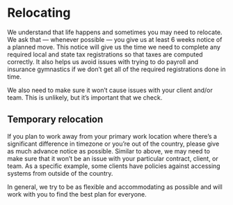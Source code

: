 # Relocating
We understand that life happens and sometimes you may need to relocate. We ask that — whenever possible — you give us at least 6 weeks notice of a planned move. This notice will give us the time we need to complete any required local and state tax registrations so that taxes are computed correctly. It also helps us avoid issues with trying to do payroll and insurance gymnastics if we don’t get all of the required registrations done in time.

We also need to make sure it won’t cause issues with your client and/or team. This is unlikely, but it’s important that we check.

## Temporary relocation
If you plan to work away from your primary work location where there’s a significant difference in timezone or you’re out of the country, please give as much advance notice as possible. Similar to above, we may need to make sure that it won’t be an issue with your particular contract, client, or team. As a specific example, some clients have policies against accessing systems from outside of the country.

In general, we try to be as flexible and accommodating as possible and will work with you to find the best plan for everyone. 
